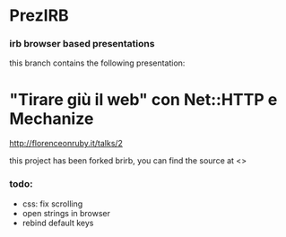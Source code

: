 # PrezIRB
### irb browser based presentations

this branch contains the following presentation:

# "Tirare giù il web" con Net::HTTP e Mechanize
<http://florenceonruby.it/talks/2>


this project has been forked brirb, you can find the source at <>

### todo:

- css: fix scrolling
- open strings in browser
- rebind default keys